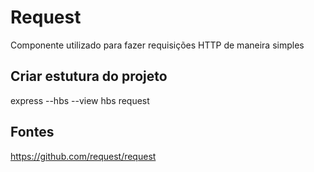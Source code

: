# Request
Componente utilizado para fazer requisições HTTP de maneira simples

## Criar estutura do projeto
express --hbs --view hbs request

## Fontes
https://github.com/request/request